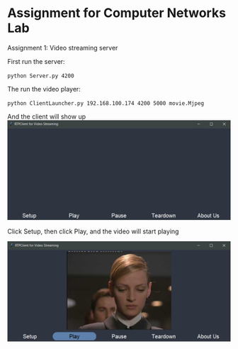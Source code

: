 # Assignment for Computer Networks Lab

Assignment 1: Video streaming server

First run the server:

`python Server.py 4200`

The run the video player:

`python ClientLauncher.py 192.168.100.174 4200 5000 movie.Mjpeg`

And the client will show up
![image](videoclient.PNG)

Click Setup, then click Play, and the video will start playing

![image](playvideo.PNG)
